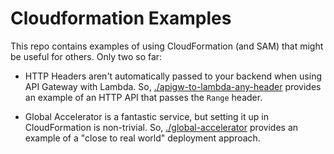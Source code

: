 # Cloudformation Examples

This repo contains examples of using CloudFormation (and SAM) that might be useful for others. Only two so far:

* HTTP Headers aren't automatically passed to your backend when using API Gateway with Lambda.  So, [./apigw-to-lambda-any-header](./apigw-to-lambda-any-header) provides an example of an HTTP API that passes the `Range` header.

* Global Accelerator is a fantastic service, but setting it up in CloudFormation is non-trivial. So, [./global-accelerator](./`global-accelerator) provides an example of a "close to real world" deployment approach.

